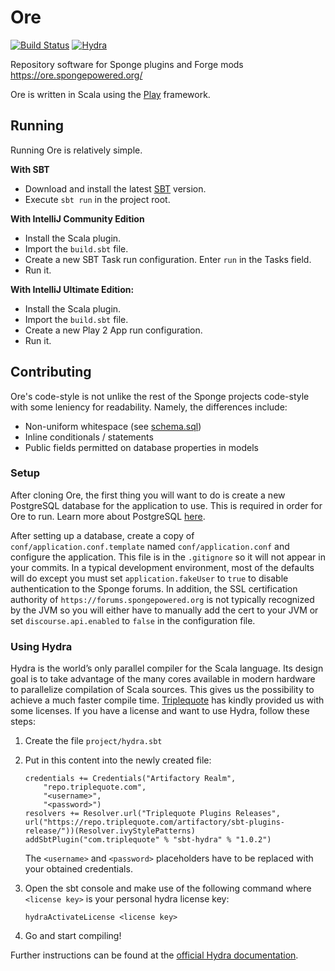 # Ore
[![Build Status](https://travis-ci.org/SpongePowered/Ore.svg?branch=master)](https://travis-ci.org/SpongePowered/Ore)
[![Hydra](https://img.shields.io/badge/%22%22%22%7CHydra-4%20cpus-brightgreen.svg)](https://www.triplequote.com/hydra)

Repository software for Sponge plugins and Forge mods https://ore.spongepowered.org/
 
Ore is written in Scala using the [Play](https://www.playframework.com/) framework.

## Running

Running Ore is relatively simple.

**With SBT**
* Download and install the latest [SBT](http://www.scala-sbt.org/download.html) version.
* Execute `sbt run` in the project root.

**With IntelliJ Community Edition**
* Install the Scala plugin.
* Import the `build.sbt` file.
* Create a new SBT Task run configuration. Enter `run` in the Tasks field.
* Run it.

**With IntelliJ Ultimate Edition:**
* Install the Scala plugin.
* Import the `build.sbt` file.
* Create a new Play 2 App run configuration.
* Run it.

## Contributing

Ore's code-style is not unlike the rest of the Sponge projects code-style with some leniency for readability.
Namely, the differences include:
* Non-uniform whitespace (see [schema.sql](app/models/db/schema.scala))
* Inline conditionals / statements
* Public fields permitted on database properties in models

### Setup

After cloning Ore, the first thing you will want to do is create a new PostgreSQL database for the application to use.
This is required in order for Ore to run. Learn more about PostgreSQL [here](https://www.postgresql.org/).

After setting up a database, create a copy of `conf/application.conf.template` named `conf/application.conf` and 
configure the application. This file is in the `.gitignore` so it will not appear in your commits. In a typical 
development environment, most of the defaults will do except you must set `application.fakeUser` to `true` to disable
authentication to the Sponge forums. In addition, the SSL certification authority of `https://forums.spongepowered.org` is
not typically recognized by the JVM so you will either have to manually add the cert to your JVM or set 
`discourse.api.enabled` to `false` in the configuration file.

### Using Hydra

Hydra is the world’s only parallel compiler for the Scala language.
Its design goal is to take advantage of the many cores available in modern hardware to parallelize compilation of Scala sources.
This gives us the possibility to achieve a much faster compile time.
[Triplequote](https://triplequote.com/) has kindly provided us with some licenses.
If you have a license and want to use Hydra, follow these steps:

1. Create the file `project/hydra.sbt`
2. Put in this content into the newly created file:
   ```
   credentials += Credentials("Artifactory Realm",
       "repo.triplequote.com",
       "<username>",
       "<password>")
   resolvers += Resolver.url("Triplequote Plugins Releases", url("https://repo.triplequote.com/artifactory/sbt-plugins-release/"))(Resolver.ivyStylePatterns)
   addSbtPlugin("com.triplequote" % "sbt-hydra" % "1.0.2")
   ```
   The `<username>` and `<password>` placeholders have to be replaced with your obtained credentials.

3. Open the sbt console and make use of the following command where `<license key>` is your personal hydra license key:

   ```
   hydraActivateLicense <license key>
   ```

4. Go and start compiling!

Further instructions can be found at the [official Hydra documentation](https://docs.triplequote.com/).
